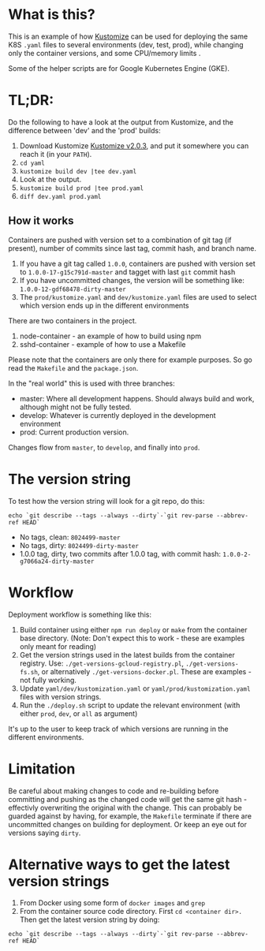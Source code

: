 # What is this?
This is an example of how [Kustomize](https://github.com/kubernetes-sigs/kustomize) can be used for deploying the same K8S `.yaml` files to several environments (dev, test, prod), while changing only the container versions, and some CPU/memory limits .

Some of the helper scripts are for Google Kubernetes Engine (GKE).

# TL;DR:
Do the following to have a look at the output from Kustomize, and the difference between 'dev' and the 'prod' builds:

1. Download Kustomize [Kustomize v2.0.3](https://github.com/kubernetes-sigs/kustomize/releases/tag/v2.0.3), and put it somewhere you can reach it (in your `PATH`).
2. `cd yaml`
3. `kustomize build dev |tee dev.yaml`
4. Look at the output.
5. `kustomize build prod |tee prod.yaml`
6. `diff dev.yaml prod.yaml`

## How it works
Containers are pushed with version set to a combination of git tag (if present), number of commits since last tag, commit hash, and branch name.

1. If you have a git tag called `1.0.0`, containers are pushed with version set to `1.0.0-17-g15c791d-master` and tagget with last `git` commit hash
2. If you have uncommitted changes, the version will be something like: `1.0.0-12-gdf68478-dirty-master`
3. The `prod/kustomize.yaml` and `dev/kustomize.yaml` files are used to select which version ends up in the different environments

There are two containers in the project.
1. node-container - an example of how to build using npm
2. sshd-container - example of how to use a Makefile

Please note that the containers are only there for example purposes. So go read the `Makefile` and the `package.json`.

In the "real world" this is used with three branches:
* master: Where all development happens. Should always build and work, although might not be fully tested.
* develop: Whatever is currently deployed in the development environment
* prod: Current production version.

Changes flow from `master`, to `develop`, and finally into `prod`.

# The version string
To test how the version string will look for a git repo, do this:

```
echo `git describe --tags --always --dirty`-`git rev-parse --abbrev-ref HEAD`
```

* No tags, clean: `8024499-master`
* No tags, dirty: `8024499-dirty-master`
* 1.0.0 tag, dirty, two commits after 1.0.0 tag, with commit hash: `1.0.0-2-g7066a24-dirty-master`

# Workflow
Deployment workflow is something like this:

1. Build container using either `npm run deploy` or `make` from the container base directory. (Note: Don't expect this to work - these are examples only meant for reading)
2. Get the version strings used in the latest builds from the container registry. Use: `./get-versions-gcloud-registry.pl`, `./get-versions-fs.sh`, or alternatively `./get-versions-docker.pl`. These are examples - not fully working.
3. Update `yaml/dev/kustomization.yaml` or `yaml/prod/kustomization.yaml` files with version strings.
4. Run the `./deploy.sh` script to update the relevant environment (with either `prod`, `dev`, or `all` as argument)

It's up to the user to keep track of which versions are running in the different environments.

# Limitation
Be careful about making changes to code and re-building before committing and pushing as the changed code will get the same git hash - effectivly overwriting the original with the change. This can probably be guarded against by having, for example, the `Makefile` terminate if there are uncommitted changes on building for deployment. Or keep an eye out for versions saying `dirty`.

# Alternative ways to get the latest version strings
1. From Docker using some form of `docker images` and `grep`
2. From the container source code directory. First `cd <container dir>.` Then get the latest version string by doing:
```
echo `git describe --tags --always --dirty`-`git rev-parse --abbrev-ref HEAD`
```
